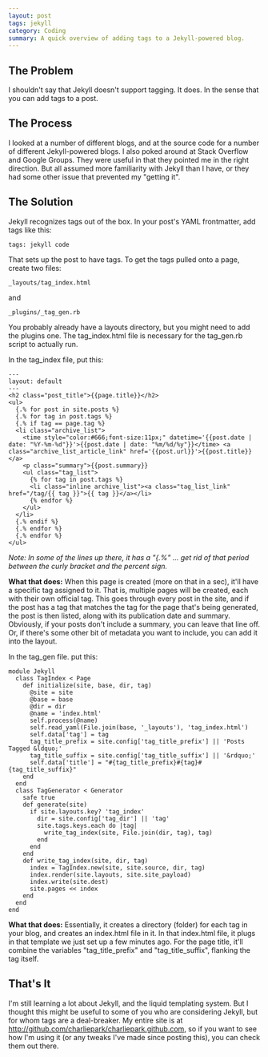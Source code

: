 ```yaml
---
layout: post
tags: jekyll
category: Coding
summary: A quick overview of adding tags to a Jekyll-powered blog.
---
```


## The Problem

I shouldn't say that Jekyll doesn't support tagging. It does. In the sense that you can add tags to a post.


## The Process

I looked at a number of different blogs, and at the source code for a number of different Jekyll-powered blogs. I also poked around at Stack Overflow and Google Groups. They were useful in that they pointed me in the right direction. But all assumed more familiarity with Jekyll than I have, or they had some other issue that prevented my "getting it".


## The Solution

Jekyll recognizes tags out of the box. In your post's <abbr>YAML</abbr> frontmatter, add tags like this:

    tags: jekyll code

That sets up the post to have tags. To get the tags pulled onto a page, create two files:

    _layouts/tag_index.html

and

    _plugins/_tag_gen.rb

You probably already have a layouts directory, but you might need to add the plugins one. The tag_index.html file is necessary for the tag_gen.rb script to actually run.

In the tag_index file, put this:

    ---
    layout: default
    ---
    <h2 class="post_title">{{page.title}}</h2>
    <ul>
      {.% for post in site.posts %}
      {.% for tag in post.tags %}
      {.% if tag == page.tag %}
      <li class="archive_list">
        <time style="color:#666;font-size:11px;" datetime='{{post.date | date: "%Y-%m-%d"}}'>{{post.date | date: "%m/%d/%y"}}</time> <a class="archive_list_article_link" href='{{post.url}}'>{{post.title}}</a>
        <p class="summary">{{post.summary}}
        <ul class="tag_list">
          {% for tag in post.tags %}
          <li class="inline archive_list"><a class="tag_list_link" href="/tag/{{ tag }}">{{ tag }}</a></li>
          {% endfor %}
        </ul>
      </li>
      {.% endif %}
      {.% endfor %}
      {.% endfor %}
    </ul>

*Note: In some of the lines up there, it has a "\{.%" ... get rid of that period between the curly bracket and the percent sign.*

**What that does:** When this page is created (more on that in a sec), it'll have a specific tag assigned to it. That is, multiple pages will be created, each with their own official tag. This goes through every post in the site, and if the post has a tag that matches the tag for the page that's being generated, the post is then listed, along with its publication date and summary. Obviously, if your posts don't include a summary, you can leave that line off. Or, if there's some other bit of metadata you want to include, you can add it into the layout.

In the tag_gen file. put this:

    module Jekyll
      class TagIndex < Page
        def initialize(site, base, dir, tag)
          @site = site
          @base = base
          @dir = dir
          @name = 'index.html'
          self.process(@name)
          self.read_yaml(File.join(base, '_layouts'), 'tag_index.html')
          self.data['tag'] = tag
          tag_title_prefix = site.config['tag_title_prefix'] || 'Posts Tagged &ldquo;'
          tag_title_suffix = site.config['tag_title_suffix'] || '&rdquo;'
          self.data['title'] = "#{tag_title_prefix}#{tag}#{tag_title_suffix}"
        end
      end
      class TagGenerator < Generator
        safe true
        def generate(site)
          if site.layouts.key? 'tag_index'
            dir = site.config['tag_dir'] || 'tag'
            site.tags.keys.each do |tag|
              write_tag_index(site, File.join(dir, tag), tag)
            end
          end
        end
        def write_tag_index(site, dir, tag)
          index = TagIndex.new(site, site.source, dir, tag)
          index.render(site.layouts, site.site_payload)
          index.write(site.dest)
          site.pages << index
        end
      end
  	end

**What that does:** Essentially, it creates a directory (folder) for each tag in your blog, and creates an index.html file in it. In that index.html file, it plugs in that template we just set up a few minutes ago. For the page title, it'll combine the variables "tag_title_prefix" and "tag_title_suffix", flanking the tag itself.

## That's It

I'm still learning a lot about Jekyll, and the liquid templating system. But I thought this might be useful to some of you who are considering Jekyll, but for whom tags are a deal-breaker. My entire site is at <http://github.com/charliepark/charliepark.github.com>, so if you want to see how I'm using it (or any tweaks I've made since posting this), you can check them out there.